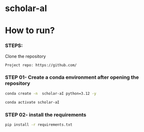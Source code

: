 # scholar-aI
# How to run?
### STEPS:

Clone the repository

```bash
Project repo: https://github.com/
```
### STEP 01- Create a conda environment after opening the repository

```bash
conda create -n  scholar-aI python=3.12 -y
```

```bash
conda activate scholar-aI
```


### STEP 02- install the requirements
```bash
pip install -r requirements.txt